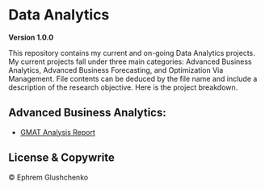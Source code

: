 # Data Analytics

**Version 1.0.0**

This repository contains my current and on-going Data Analytics projects. My current projects fall under three main categories: Advanced Business Analytics, Advanced Business Forecasting, and Optimization Via Management. File contents can be deduced by the file name and include a description of the research objective. Here is the project breakdown. 


## Advanced Business Analytics:

- [GMAT Analysis Report](https://github.com/ephremglu/Data-Analytics/blob/main/GMAT%20Analysis%20Report.pdf)

## License & Copywrite

© Ephrem Glushchenko
